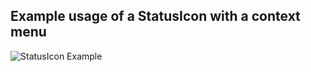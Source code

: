 ## Example usage of a StatusIcon with a context menu

![StatusIcon Example](https://user-images.githubusercontent.com/6136865/36997389-c9ca9576-20b9-11e8-8209-b859a1ec44bb.png)